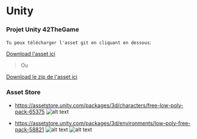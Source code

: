 # Unity
### Projet Unity 42TheGame

`Tu peux télécharger l'asset git en cliquant en dessous`:

[Download l'asset ici](https://github.com/Tolier83/Unity/raw/master/git-unity.unitypackage)

> Ou

[Download le zip de l'asset ici](https://github.com/Tolier83/Unity/raw/master/git-unity.rar)

### Asset Store

  + https://assetstore.unity.com/packages/3d/characters/free-low-poly-pack-65375 
  ![alt text](https://d2ujflorbtfzji.cloudfront.net/package-screenshot/e63d0d23-c297-4f55-ae1e-ef69d802972b_scaled.jpg)

  + https://assetstore.unity.com/packages/3d/environments/low-poly-free-pack-58821
  ![alt text](https://d2ujflorbtfzji.cloudfront.net/package-screenshot/5d2ad731-e6f0-469f-ba67-18daa2e32895_scaled.jpg)
  ![alt text](https://d2ujflorbtfzji.cloudfront.net/package-screenshot/e79c3fa4-a090-4ccd-85f5-c62dc529131d_scaled.jpg)

